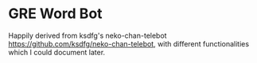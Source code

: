 # GRE Word Bot
Happily derived from ksdfg's neko-chan-telebot https://github.com/ksdfg/neko-chan-telebot, with different functionalities which I could document later.